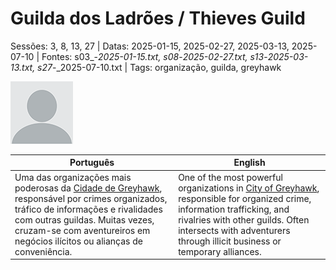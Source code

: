 # Guilda dos Ladrões / Thieves Guild

Sessões: 3, 8, 13, 27 | Datas: 2025-01-15, 2025-02-27, 2025-03-13, 2025-07-10 | Fontes: s03_-_2025-01-15.txt, s08_-_2025-02-27.txt, s13_-_2025-03-13.txt, s27_-_2025-07-10.txt | Tags: organização, guilda, greyhawk

![Guilda dos Ladrões](docs/dm/-/organizations/blank.png)

| Português | English |
|-----------|---------|
| Uma das organizações mais poderosas da [Cidade de Greyhawk](docs/dm/-/locations/cidade_de_greyhawk.md), responsável por crimes organizados, tráfico de informações e rivalidades com outras guildas. Muitas vezes, cruzam-se com aventureiros em negócios ilícitos ou alianças de conveniência. | One of the most powerful organizations in [City of Greyhawk](docs/dm/-/locations/cidade_de_greyhawk.md), responsible for organized crime, information trafficking, and rivalries with other guilds. Often intersects with adventurers through illicit business or temporary alliances. |

